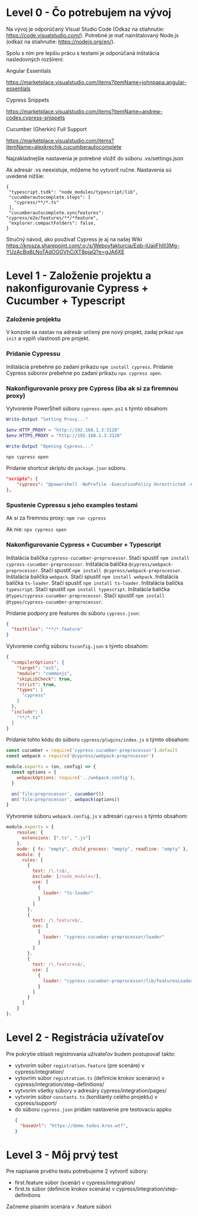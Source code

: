 # Level 0 - Čo potrebujem na vývoj
Na vývoj je odporúčaný Visual Studio Code (Odkaz na stiahnutie: https://code.visualstudio.com/).
Potrebné je mať nainštalovaný Node.js (odkaz na stiahnutie: https://nodejs.org/en/).

Spolu s ním pre lepšiu prácu s testami je odporúčaná inštalácia nasledovných rozšírení: 

 

Angular Essentials 

https://marketplace.visualstudio.com/items?itemName=johnpapa.angular-essentials 

Cypress Snippets 

https://marketplace.visualstudio.com/items?itemName=andrew-codes.cypress-snippets 

Cucumber (Gherkin) Full Support 

https://marketplace.visualstudio.com/items?itemName=alexkrechik.cucumberautocomplete 

Najzákladnejšie nastavenia je potrebné vložiť do súboru .vs/settings.json

Ak adresár .vs neexistuje, môžeme ho vytvoriť ručne. Nastavenia sú uvedené nižšie:

 ```
{
  "typescript.tsdk": "node_modules/typescript/lib",
  "cucumberautocomplete.steps": [
    "cypress/**/*.ts"
  ],
  "cucumberautocomplete.syncfeatures": "cypress/e2e/features/**/*feature",
  "explorer.compactFolders": false,
}
 ```

Stručný návod, ako používať Cypress je aj na našej Wiki https://krosza.sharepoint.com/:o:/s/Webovfakturcia/Eqb-iUaiiFhIll3Mg-YUzAcBq8LNoTAdOGGVhCiXT8pjaQ?e=gJA6XE


# Level 1 - Založenie projektu a nakonfigurovanie Cypress + Cucumber + Typescript

### Založenie projektu
V konzole sa nastav na adresár určený pre nový projekt, zadaj príkaz `npm init` a vyplň vlastnosti pre projekt. 


### Pridanie Cypressu
Inštalácia prebehne po zadaní príkazu `npm install cypress`. 
Pridanie Cypress súborov prebehne po zadaní príkazu `npx cypress open`. 


### Nakonfigurovanie proxy pre Cypress (iba ak si za firemnou proxy)
Vytvorenie PowerShell súboru `cypress-open.ps1` s týmto obsahom:
```powershell
Write-Output "Setting Proxy..."

$env:HTTP_PROXY = "http://192.168.1.3:3128"
$env:HTTPS_PROXY = "http://192.168.1.3:3128"

Write-Output "Opening Cypress..."

npx cypress open
```

Pridanie shortcut skriptu do `package.json` súboru.
```json
"scripts": {
    "cypress": "@powershell -NoProfile -ExecutionPolicy Unrestricted -Command ./cypress-open.ps1"
},
```


### Spustenie Cypressu s jeho examples testami
Ak si za firemnou proxy:
`npm run cypress`

Ak nie:
`npx cypress open`


### Nakonfigurovanie Cypress + Cucumber + Typescript
Inštalácia balíčka `cypress-cucumber-preprocessor`. Stačí spustiť `npm install cypress-cucumber-preprocessor`. 
Inštalácia balíčka `@cypress/webpack-preprocessor`. Stačí spustiť `npm install @cypress/webpack-preprocessor`. 
Inštalácia balíčka `webpack`. Stačí spustiť `npm install webpack`. 
Inštalácia balíčka `ts-loader`. Stačí spustiť `npm install ts-loader`. 
Inštalácia balíčka `typescript`. Stačí spustiť `npm install typescript`. 
Inštalácia balíčka `@types/cypress-cucumber-preprocessor`. Stačí spustiť `npm install @types/cypress-cucumber-preprocessor`. 

Pridanie podpory pre features do súboru `cypress.json`:
```json
{
  "testFiles": "**/*.feature"
}
```


Vytvorenie config súboru `tsconfig.json` s týmto obsahom:
```json
{
  "compilerOptions": {
    "target": "es5",
    "module": "commonjs",
    "skipLibCheck": true,
    "strict": true,
    "types": [
      "cypress"
    ]
  },
  "include": [
    "**/*.ts"
  ]
}
```

Pridanie tohto kódu do súboru `cypress/plugins/index.js` s týmto obsahom:
```javascript
const cucumber = require('cypress-cucumber-preprocessor').default
const webpack = require('@cypress/webpack-preprocessor')

module.exports = (on, config) => {
  const options = {
    webpackOptions: require('../webpack.config'),
  }

  on('file:preprocessor', cucumber())
  on('file:preprocessor', webpack(options))
}
```

Vytvorenie súboru `webpack.config.js` v adresári `cypress` s týmto obsahom:
```javascript
module.exports = {
    resolve: {
      extensions: [".ts", ".js"]
    },
    node: { fs: "empty", child_process: "empty", readline: "empty" },
    module: {
      rules: [
        {
          test: /\.ts$/,
          exclude: [/node_modules/],
          use: [
            {
              loader: "ts-loader"
            }
          ]
        },
        {
          test: /\.feature$/,
          use: [
            {
              loader: "cypress-cucumber-preprocessor/loader"
            }
          ]
        },
        {
          test: /\.features$/,
          use: [
            {
              loader: "cypress-cucumber-preprocessor/lib/featuresLoader"
            }
          ]
        }
      ]
    }
};  
```


# Level 2 - Registrácia užívateľov
Pre pokrytie oblasti registrovania užívateľov budem postupovať takto:
- vytvorím súbor `registration.feature` (pre scenáre) v cypress/integration/
- vytovrím súbor `registration.ts` (definície krokov scenárov) v cypress/integration/step-definitions/
- vytvorím všetky súbory v adresáry cypress/integration/pages/
- vytvorím súbor `constants.ts` (konštanty celého projektu) v cypress/support/
- do súboru `cypress.json` pridám nastavenie pre testovaciu appku
  ```json
  {
    "baseUrl": "https://demo.todos.kros.wtf",
  }
  ```


# Level 3 - Môj prvý test
Pre napísanie prvého testu potrebujeme 2 vytvoriť súbory:
- first.feature súbor (scenár) v cypress/integration/
- first.ts súbor (definície krokov scenára) v cypress/integration/step-definitions 

Začneme písaním scenára v .feature súbori
